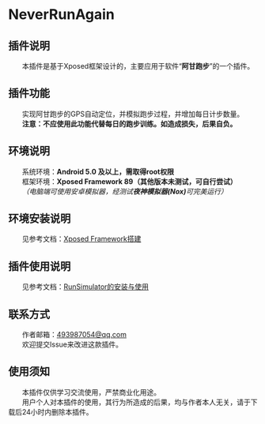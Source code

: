 # NeverRunAgain
## 插件说明
&emsp;&emsp;本插件是基于Xposed框架设计的，主要应用于软件“**阿甘跑步**”的一个插件。  
## 插件功能
&emsp;&emsp;实现阿甘跑步的GPS自动定位，并模拟跑步过程，并增加每日计步数量。  
&emsp;&emsp;**注意：不应使用此功能代替每日的跑步训练。如造成损失，后果自负。**  
## 环境说明
&emsp;&emsp;系统环境：**Android 5.0 及以上，需取得root权限**  
&emsp;&emsp;框架环境：**Xposed Framework 89（其他版本未测试，可自行尝试）**  
&emsp;&emsp;_（电脑端可使用安卓模拟器，经测试<b>夜神模拟器(Nox)</b>可完美运行）_
## 环境安装说明
&emsp;&emsp;见参考文档：[Xposed Framework搭建](https://github.com/leonardodalinky/NeverRunAgain/wiki/1.Xposed-Framwork%E6%90%AD%E5%BB%BA)  
## 插件使用说明
&emsp;&emsp;见参考文档：[RunSimulator的安装与使用](https://github.com/leonardodalinky/NeverRunAgain/wiki/2.RunSimulator%E7%9A%84%E5%AE%89%E8%A3%85%E4%B8%8E%E4%BD%BF%E7%94%A8)  
## 联系方式
&emsp;&emsp;作者邮箱：[493987054@qq.com](mailto:493987054@qq.com)  
&emsp;&emsp;欢迎提交Issue来改进这款插件。
## 使用须知
&emsp;&emsp;本插件仅供学习交流使用，严禁商业化用途。  
&emsp;&emsp;用户个人对本插件的使用，其行为所造成的后果，均与作者本人无关，请于下载后24小时内删除本插件。
